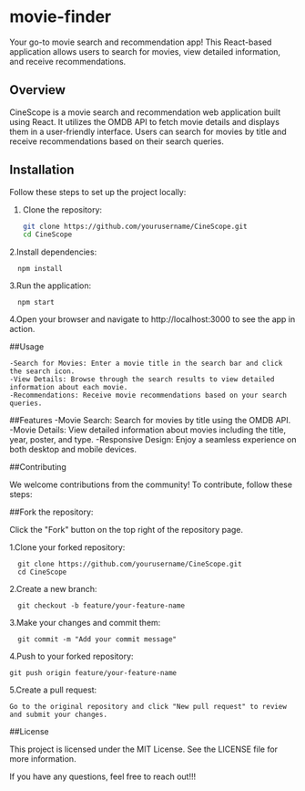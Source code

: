 # movie-finder

Your go-to movie search and recommendation app! This React-based application allows users to search for movies, view detailed information, and receive recommendations.

## Overview

CineScope is a movie search and recommendation web application built using React. It utilizes the OMDB API to fetch movie details and displays them in a user-friendly interface. Users can search for movies by title and receive recommendations based on their search queries.

## Installation

  Follow these steps to set up the project locally:
  
  1. Clone the repository:
  
     ```sh
     git clone https://github.com/yourusername/CineScope.git
     cd CineScope
  2.Install dependencies:
  
      npm install
      
  3.Run the application:
  
      npm start
  
  4.Open your browser and navigate to http://localhost:3000 to see the app in action.

##Usage

    -Search for Movies: Enter a movie title in the search bar and click the search icon.
    -View Details: Browse through the search results to view detailed information about each movie.
    -Recommendations: Receive movie recommendations based on your search queries.

##Features
    -Movie Search: Search for movies by title using the OMDB API.
    -Movie Details: View detailed information about movies including the title, year, poster, and type.
    -Responsive Design: Enjoy a seamless experience on both desktop and mobile devices.

##Contributing

  We welcome contributions from the community! To contribute, follow these steps:

##Fork the repository:

  Click the "Fork" button on the top right of the repository page.
  
  1.Clone your forked repository:

      git clone https://github.com/yourusername/CineScope.git
      cd CineScope

  2.Create a new branch:
  
      git checkout -b feature/your-feature-name
  
  3.Make your changes and commit them:

      git commit -m "Add your commit message"
  
  
  4.Push to your forked repository:

    git push origin feature/your-feature-name
  
  5.Create a pull request:
  
    Go to the original repository and click "New pull request" to review and submit your changes.

##License

  This project is licensed under the MIT License. See the LICENSE file for more information.


If you have any questions, feel free to reach out!!!   
